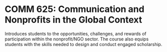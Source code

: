 # COMM 625: Communication and Nonprofits in the Global Context

Introduces students to the opportunities, challenges, and rewards of participation within the nonprofit/NGO sector. The course also equips students with the skills needed to design and conduct engaged scholarship.